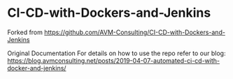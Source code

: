 # CI-CD-with-Dockers-and-Jenkins
Forked from https://github.com/AVM-Consulting/CI-CD-with-Dockers-and-Jenkins


Original Documentation
For details on how to use the repo refer to our blog: https://blog.avmconsulting.net/posts/2019-04-07-automated-ci-cd-with-docker-and-jenkins/
